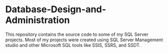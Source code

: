 # Database-Design-and-Administration
This repository contains the source code to some of my SQL Server projects.
Most of my projects were created using SQL Server Management studio and other Microsoft SQL tools like SSIS, SSRS, and SSDT.
